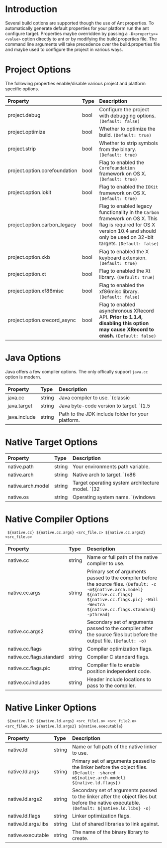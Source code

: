 # Introduction #
Several build options are supported though the use of Ant properties.  To automatically generate default properties for your platform run the ant configure target.  Properties maybe overridden by passing a `-D<property>=<value>` option directly to ant or by modifying the build.properties file.  The command line arguments will take precedence over the build.properties file and maybe used to configure the project in various ways.

# Project Options #
The following properties enable/disable various project and platform specific options.

| **Property**| **Type** | **Description** |
|:------------|:---------|:----------------|
| project.debug | bool     | Configure the project with debugging options. `(Default: false)` |
| project.optimize | bool     | Whether to optimize the build. `(Default: true)` |
| project.strip | bool     | Whether to strip symbols from the binary. `(Default: true)` |
| project.option.corefoundation | bool     | Flag to enabled the `CoreFoundation` framework on OS X. `(Default: true)` |
| project.option.iokit | bool     | Flag to enabled the `IOKit` framework on OS X. `(Default: true)` |
| project.option.carbon\_legacy | bool     | Flag to enabled legacy functionality in the `Carbon` framework on OS X. This flag is required for OS X version 10.4 and should only be used on 32-bit targets. `(Default: false)` |
| project.option.xkb | bool     | Flag to enabled the X keyboard extension. `(Default: true)` |
| project.option.xt | bool     | Flag to enabled the Xt library. `(Default: true)` |
| project.option.xf86misc | bool     | Flag to enabled the xf86misc library. `(Default: false)` |
| project.option.xrecord\_async | bool     | Flag to enabled asynchronous XRecord API. **Prior to 1.1.4, disabling this option may cause XRecord to crash.** `(Default: false)` |


# Java Options #
Java offers a few compiler options.  The only offically support `java.cc` option is modern.

| **Property**| **Type** | **Description** |
|:------------|:---------|:----------------|
| java.cc     | string   | Java compiler to use. `(classic|modern|jikes|jvc|kjc|gcj|sj) (Default: modern)` |
| java.target | string   | Java byte-code version to target. `(1.5|1.6|1.7|<X.Y>) (Default: 1.5)` |
| java.include | string   | Path to the JDK include folder for your platform. |


# Native Target Options #

| **Property**| **Type** | **Description** |
|:------------|:---------|:----------------|
| native.path | string   | Your environments path variable. |
| native.arch | string   | Native arch to target.  `(x86|x86-64|ppc|ppc64|<ia64>|<sparc>|<arm>)` |
| native.arch.model | string   | Target operating system architecture model. `(32|64)` |
| native.os   | string   | Operating system name. `(windows|linux|osx|<solaris>|<freebsd>)` |


# Native Compiler Options #
` ${native.cc} ${native.cc.args} <src_file.c> ${native.cc.args2} <src_file.o>`

| **Property**| **Type** | **Description** |
|:------------|:---------|:----------------|
| native.cc   | string   | Name or full path of the native compiler to use. |
| native.cc.args | string   | Primary set of arguments passed to the compiler before the source files. `(Default: -c -m${native.arch.model}  ${native.cc.flags} ${native.cc.flags.pic} -Wall -Wextra ${native.cc.flags.standard} -pthread)` |
| native.cc.args2 | string   | Secondary set of arguments passed to the compiler after the source files but before the output file. `(Default: -o)` |
| native.cc.flags | string   | Compiler optimization flags. |
| native.cc.flags.standard | string   | Compiler C standard flags. |
| native.cc.flags.pic | string   | Compiler file to enable position independent code. |
| native.cc.includes | string   | Header include locations to pass to the compiler. |


# Native Linker Options #
` ${native.ld} ${native.ld.args} <src_file1.o> <src_file2.o> <src_fileN.o> ${native.ld.args2} ${native.executable`}

| **Property**| **Type** | **Description** |
|:------------|:---------|:----------------|
| native.ld   | string   | Name or full path of the native linker to use. |
| native.ld.args | string   | Primary set of arguments passed to the linker before the object files. `(Default: -shared -m${native.arch.model} ${native.ld.flags})` |
| native.ld.args2 | string   | Secondary set of arguments passed to the linker after the object files but before the native executable. `(Default: ${native.ld.libs} -o)` |
| native.ld.flags | string   | Linker optimization flags. |
| native.ld.args.libs | string   | List of shared libraries to link against. |
| native.executable | string   | The name of the binary library to create. |